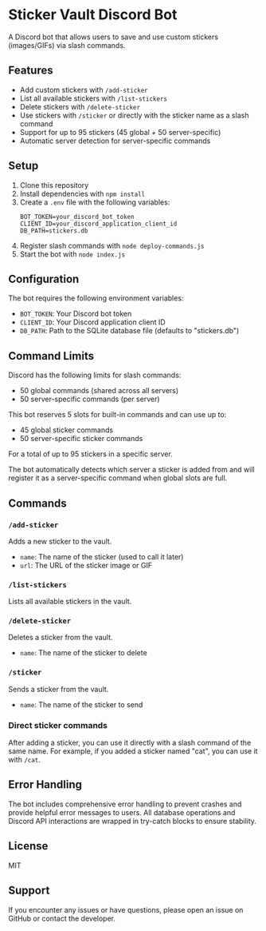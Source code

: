 # Sticker Vault Discord Bot

A Discord bot that allows users to save and use custom stickers (images/GIFs) via slash commands.

## Features

- Add custom stickers with `/add-sticker`
- List all available stickers with `/list-stickers`
- Delete stickers with `/delete-sticker`
- Use stickers with `/sticker` or directly with the sticker name as a slash command
- Support for up to 95 stickers (45 global + 50 server-specific)
- Automatic server detection for server-specific commands

## Setup

1. Clone this repository
2. Install dependencies with `npm install`
3. Create a `.env` file with the following variables:
   ```
   BOT_TOKEN=your_discord_bot_token
   CLIENT_ID=your_discord_application_client_id
   DB_PATH=stickers.db
   ```
4. Register slash commands with `node deploy-commands.js`
5. Start the bot with `node index.js`

## Configuration

The bot requires the following environment variables:

- `BOT_TOKEN`: Your Discord bot token
- `CLIENT_ID`: Your Discord application client ID
- `DB_PATH`: Path to the SQLite database file (defaults to "stickers.db")

## Command Limits

Discord has the following limits for slash commands:

- 50 global commands (shared across all servers)
- 50 server-specific commands (per server)

This bot reserves 5 slots for built-in commands and can use up to:

- 45 global sticker commands
- 50 server-specific sticker commands

For a total of up to 95 stickers in a specific server.

The bot automatically detects which server a sticker is added from and will register it as a server-specific command when global slots are full.

## Commands

### `/add-sticker`

Adds a new sticker to the vault.

- `name`: The name of the sticker (used to call it later)
- `url`: The URL of the sticker image or GIF

### `/list-stickers`

Lists all available stickers in the vault.

### `/delete-sticker`

Deletes a sticker from the vault.

- `name`: The name of the sticker to delete

### `/sticker`

Sends a sticker from the vault.

- `name`: The name of the sticker to send

### Direct sticker commands

After adding a sticker, you can use it directly with a slash command of the same name.
For example, if you added a sticker named "cat", you can use it with `/cat`.

## Error Handling

The bot includes comprehensive error handling to prevent crashes and provide helpful error messages to users. All database operations and Discord API interactions are wrapped in try-catch blocks to ensure stability.

## License

MIT

## Support

If you encounter any issues or have questions, please open an issue on GitHub or contact the developer.
